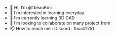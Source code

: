 - 👋 Hi, I’m @fbeauKmi
- 👀 I’m interested in learning everyday
- 🌱 I’m currently learning 3D CAD
- 💞️ I’m looking to collaborate on many project from 
- 📫 How to reach me : Discord : fboc#1751 

<!---
fbeauKmi/fbeauKmi is a ✨ special ✨ repository because its `README.md` (this file) appears on your GitHub profile.
You can click the Preview link to take a look at your changes.
--->
